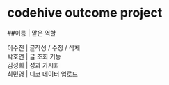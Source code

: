 # codehive outcome project
##이름   |   맡은 역할 

이수진 |  글작성 / 수정 / 삭제<br/>
박호연 |  글 조회 기능<br/>
김성희 |  성과 가시화<br/>
최민영 |  디코 데이터 업로드<br/>
